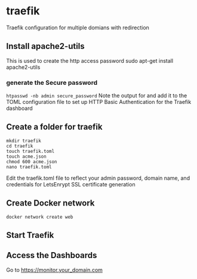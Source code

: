# traefik
Traefik configuration for multiple domians with redirection

## Install apache2-utils
This is used to create the http access password
sudo apt-get install apache2-utils

### generate the Secure password
`htpasswd -nb admin secure_password`
Note the output for and add it to the TOML configuration file to set up HTTP Basic Authentication for the Traefik dashboard

## Create a folder for traefik
```
mkdir traefik
cd traefik
touch traefik.toml
touch acme.json
chmod 600 acme.json
nano traefik.toml
```
Edit the traefik.toml file to reflect your admin password, domain name, and credentials for LetsEnrypt SSL certificate generation

## Create Docker network
`docker network create web`

## Start Traefik

## Access the Dashboards
Go to https://monitor.your_domain.com

